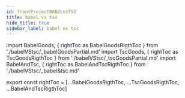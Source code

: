 ```yaml
---
id: frontProjectBABELvsTSC
title: babel vs tsx
hide_title: true
sidebar_label: babel vs tsc
---
```


import BabelGoods, { rightToc as BabelGoodsRigthToc } from './babelVStsc/_babelGoodsPartial.md'
import TscGoods, { rightToc as TscGoodsRigthToc } from './babelVStsc/_tscGoodsPartial.md'
import BabelAndTsc, { rightToc as BabelAndTscRigthToc } from './babelVStsc/_babel&tsc.md'

<BabelGoods />
<TscGoods />
<BabelAndTsc />

export const rightToc = [...BabelGoodsRigthToc, ...TscGoodsRigthToc, ...BabelAndTscRigthToc]
